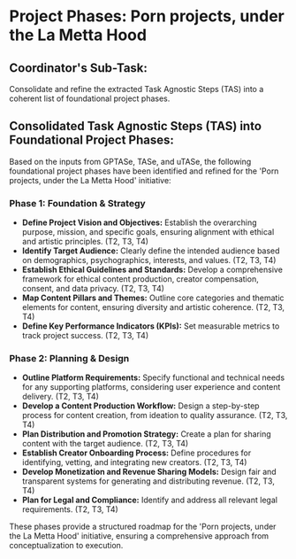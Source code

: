 # Project Phases: Porn projects, under the La Metta Hood

## Coordinator's Sub-Task:
Consolidate and refine the extracted Task Agnostic Steps (TAS) into a coherent list of foundational project phases.

## Consolidated Task Agnostic Steps (TAS) into Foundational Project Phases:

Based on the inputs from GPTASe, TASe, and uTASe, the following foundational project phases have been identified and refined for the 'Porn projects, under the La Metta Hood' initiative:

### Phase 1: Foundation & Strategy

*   **Define Project Vision and Objectives:** Establish the overarching purpose, mission, and specific goals, ensuring alignment with ethical and artistic principles. (T2, T3, T4)
*   **Identify Target Audience:** Clearly define the intended audience based on demographics, psychographics, interests, and values. (T2, T3, T4)
*   **Establish Ethical Guidelines and Standards:** Develop a comprehensive framework for ethical content production, creator compensation, consent, and data privacy. (T2, T3, T4)
*   **Map Content Pillars and Themes:** Outline core categories and thematic elements for content, ensuring diversity and artistic coherence. (T2, T3, T4)
*   **Define Key Performance Indicators (KPIs):** Set measurable metrics to track project success. (T2, T3, T4)

### Phase 2: Planning & Design

*   **Outline Platform Requirements:** Specify functional and technical needs for any supporting platforms, considering user experience and content delivery. (T2, T3, T4)
*   **Develop a Content Production Workflow:** Design a step-by-step process for content creation, from ideation to quality assurance. (T2, T3, T4)
*   **Plan Distribution and Promotion Strategy:** Create a plan for sharing content with the target audience. (T2, T3, T4)
*   **Establish Creator Onboarding Process:** Define procedures for identifying, vetting, and integrating new creators. (T2, T3, T4)
*   **Develop Monetization and Revenue Sharing Models:** Design fair and transparent systems for generating and distributing revenue. (T2, T3, T4)
*   **Plan for Legal and Compliance:** Identify and address all relevant legal requirements. (T2, T3, T4)

These phases provide a structured roadmap for the 'Porn projects, under the La Metta Hood' initiative, ensuring a comprehensive approach from conceptualization to execution.